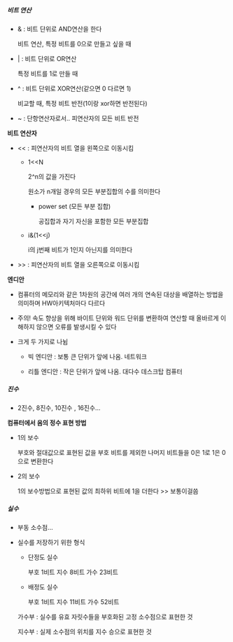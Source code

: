 ##### 비트 연산

- & : 비트 단위로 AND연산을 한다
  
  비트 연산, 특정 비트를 0으로 만들고 싶을 때

- | : 비트 단위로 OR연산
  
  특정 비트를 1로 만들 때

- ^ : 비트 단위로 XOR연산(같으면 0 다르면 1)
  
  비교할 때, 특정 비트 반전(1이랑 xor하면 반전된다)

- ~ : 단항연산자로서.. 피연산자의 모든 비트 반전



**비트 연산자**

- << : 피연산자의 비트 열을 왼쪽으로 이동시킴
  
  - 1<<N
    
    2^n의 값을 가진다
    
    원소가 n개일 경우의 모든 부분집합의 수를 의미한다
    
    - power set (모든 부분 집합)
      
      공집합과 자기 자신을 포함한 모든 부분집합
  
  - i&(1<<j)
    
    i의 j번째 비트가 1인지 아닌지를 의미한다

- \>\> : 피연산자의 비트 열을 오른쪽으로 이동시킴



**엔디안**

- 컴퓨터의 메모리와 같은 1차원의 공간에 여러 개의 연속된 대상을 배열하는 방법을 의미하며 HW아키텍처마다 다르다

- 주의! 속도 향상을 위해 바이트 단위와 워드 단위를 변환하여 연산할 때 올바르게 이해하지 않으면 오류를 발생시킬 수 있다

- 크게 두 가지로 나뉨
  
  - 빅 엔디안 : 보통 큰 단위가 앞에 나옴. 네트워크
  
  - 리틀 엔디안 : 작은 단위가 앞에 나옴. 대다수 데스크탑 컴퓨터



##### 진수

- 2진수, 8진수, 10진수 , 16진수...



**컴퓨터에서 음의 정수 표현 방법**

- 1의 보수
  
  부호와 절대값으로 표현된 값을 부호 비트를 제외한 나머지 비트들을 0은 1로 1은 0으로 변환한다

- 2의 보수
  
  1의 보수방법으로 표현된 값의 최하위 비트에 1을 더한다 >> 보통이걸씀



##### 실수

- 부동 소수점...

- 실수를 저장하기 위한 형식
  
  - 단정도 실수
    
    부호 1비트 지수 8비트 가수 23비트
  
  - 배정도 실수
    
    부호 1비트 지수 11비트 가수 52비트
  
  가수부 : 실수를 유효 자릿수들을 부호화된 고정 소수점으로 표현한 것
  
  지수부 : 실제 소수점의 위치를 지수 승으로 표현한 것
